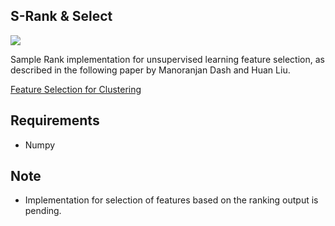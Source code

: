 ## S-Rank & Select

![](https://img.shields.io/github/license/manuelrodval/s-rank-select?color=blue&style=flat-square)


Sample Rank implementation for unsupervised learning feature selection, as described in the following paper by Manoranjan Dash and Huan Liu.

[Feature Selection for Clustering](https://www.public.asu.edu/~huanliu/papers/pakdd00clu.pdf)

## Requirements
- Numpy

## Note
- Implementation for selection of features based on the ranking output is pending.
